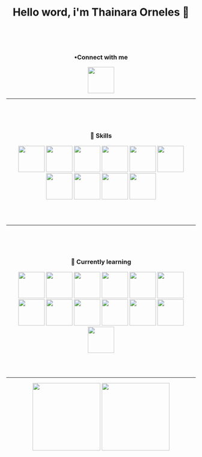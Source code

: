 <h1 align="center"> Hello word, i'm Thainara Orneles 👋 </h1>

<br/>
<br/>
<br/>

<div align="center">
<h3> •Connect with me </h3>

<a href="https://www.linkedin.com/in/thainara-orneles-matos-0b3b92198/" alt="linkedin" target="_blank">

<img height="70em" src="https://cdn.jsdelivr.net/gh/devicons/devicon/icons/linkedin/linkedin-original.svg" />
 
</a>
 </div>
<hr>
<br/>
<br/>
<br/>
<h3 align="center">🚀 Skills </h3>
<div align="center">
  <img height="70em" src="https://cdn.jsdelivr.net/gh/devicons/devicon/icons/c/c-original.svg" />
  
  <img height="70em" src="https://cdn.jsdelivr.net/gh/devicons/devicon/icons/css3/css3-original.svg" />
  
  <img height="70em" src="https://cdn.jsdelivr.net/gh/devicons/devicon/icons/git/git-original.svg" />
  
  <img height="70em" src="https://cdn.jsdelivr.net/gh/devicons/devicon/icons/github/github-original.svg" />
  
  <img height="70em" src="https://cdn.jsdelivr.net/gh/devicons/devicon/icons/html5/html5-original.svg" />
  
  <img height="70em" src="https://cdn.jsdelivr.net/gh/devicons/devicon/icons/mysql/mysql-original.svg" />
  
  <img height="70em" src="https://cdn.jsdelivr.net/gh/devicons/devicon/icons/postgresql/postgresql-original.svg" />
  
  <img height="70em" src="https://cdn.jsdelivr.net/gh/devicons/devicon/icons/python/python-original.svg" />
  
  <img height="70em" src="https://cdn.jsdelivr.net/gh/devicons/devicon/icons/trello/trello-plain.svg" />

  <img height="70em" src="https://cdn.jsdelivr.net/gh/devicons/devicon/icons/vscode/vscode-original.svg" />
</div>
<br/>
<br/>
<br/>

<hr>
<br/>
<br/>
<br/>

<h3 align="center">🌱 Currently learning </h3>

<div align="center">
  
  <img height="70em" src="https://cdn.jsdelivr.net/gh/devicons/devicon/icons/bootstrap/bootstrap-plain-wordmark.svg" />

  <img height="70em" src="https://cdn.jsdelivr.net/gh/devicons/devicon/icons/cplusplus/cplusplus-original.svg" />

  <img height="70em"  src="https://cdn.jsdelivr.net/gh/devicons/devicon/icons/flutter/flutter-original.svg" />
  
  <img height="70em" src="https://cdn.jsdelivr.net/gh/devicons/devicon/icons/heroku/heroku-plain-wordmark.svg" />
  
  <img height="70em" src="https://cdn.jsdelivr.net/gh/devicons/devicon/icons/java/java-original.svg" />
  
  <img height="70em" src="https://cdn.jsdelivr.net/gh/devicons/devicon/icons/javascript/javascript-original.svg" />
  
  <img height="70em" src="https://cdn.jsdelivr.net/gh/devicons/devicon/icons/nodejs/nodejs-original.svg" /> 
  
  <img height="70em" src="https://cdn.jsdelivr.net/gh/devicons/devicon/icons/npm/npm-original-wordmark.svg" />
  
  <img height="70em" src="https://cdn.jsdelivr.net/gh/devicons/devicon/icons/photoshop/photoshop-plain.svg" />
  
  <img height="70em" src="https://cdn.jsdelivr.net/gh/devicons/devicon/icons/php/php-original.svg" />
  
  <img height="70em" src="https://cdn.jsdelivr.net/gh/devicons/devicon/icons/pycharm/pycharm-original.svg" />
  
  <img height="70em" src="https://cdn.jsdelivr.net/gh/devicons/devicon/icons/react/react-original.svg" />
  
  <img height="70em" src="https://cdn.jsdelivr.net/gh/devicons/devicon/icons/spring/spring-original.svg" />
 
</div>
<br/>
<br/>
<br/>
<hr>
<div align="center">
<img height="180em" src="https://github-readme-stats.vercel.app/api?username=ThainaraOrneles&show_icons=true&theme=tokyonight"/>

<img height="180em"  src="https://github-readme-stats-eight-theta.vercel.app/api/top-langs/?username=ThainaraOrneles&layout=compact&langs_count=8&theme=tokyonight&include_all_commits=true&count_private=true"/>
</div>



<!--
**ThainaraOrneles/ThainaraOrneles** is a ✨ _special_ ✨ repository because its `README.md` (this file) appears on your GitHub profile.

Here are some ideas to get you started:

- 🔭 I’m currently working on ...
- 🌱 I’m currently learning ...
- 👯 I’m looking to collaborate on ...
- 🤔 I’m looking for help with ...
- 💬 Ask me about ...
- 📫 How to reach me: ...
- 😄 Pronouns: ...
- ⚡ Fun fact: ...
-->
